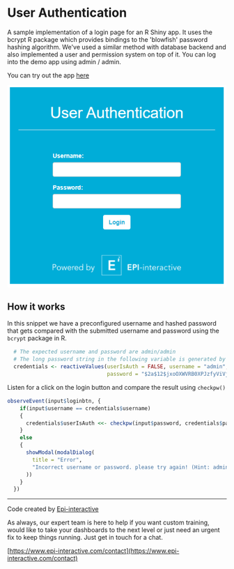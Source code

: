 # User Authentication
A sample implementation of a login page for an R Shiny app. It uses the bcrypt R package which provides bindings to the 'blowfish' password hashing algorithm. We've used a similar method with database backend and also implemented a user and permission system on top of it. You can log into the demo app using admin / admin.

You can try out the app [here](https://rshiny2.epi-interactive.com/apps/user_authentication)

![alt text](userauth_thumbnail.PNG)

## How it works
In this snippet we have a preconfigured username and hashed password that gets compared with the submitted username and password using the `bcrypt` package in R. 

``` r
  # The expected username and password are admin/admin
  # The long password string in the following variable is generated by hashpw("admin")
  credentials <- reactiveValues(userIsAuth = FALSE, username = "admin",
                                password = "$2a$12$jxoOXWVRB0XPJzfyViVjY.NkgqZlCcW4UbnOjRPvppH0ENRlH8s3y")

```
Listen for a click on the login button and compare the result using `checkpw()`
``` r
observeEvent(input$loginbtn, {
    if(input$username == credentials$username)
    {
      credentials$userIsAuth <<- checkpw(input$password, credentials$password)
    }
    else
    {
      showModal(modalDialog(
        title = "Error",
        "Incorrect username or password. please try again! (Hint: admin/admin)"
      ))
    }
  })

```




---

Code created by [Epi-interactive](https://www.epi-interactive.com) 

As always, our expert team is here to help if you want custom training, would like to take your dashboards to the next level or just need an urgent fix to keep things running. Just get in touch for a chat.

[https://www.epi-interactive.com/contact](https://www.epi-interactive.com/contact)
